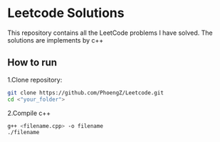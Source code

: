 # Leetcode Solutions
This repository contains all the LeetCode problems I have solved. The solutions are implements by c++
## How to run
1.Clone repository:
```bash
git clone https://github.com/PhoengZ/Leetcode.git
cd <"your_folder">
```
2.Compile c++
```bash
g++ <filename.cpp> -o filename
./filename
```
